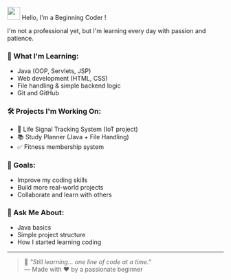 <img src="https://media.giphy.com/media/hvRJCLFzcasrR4ia7z/giphy.gif" width="30"/> Hello, I'm a Beginning Coder !

I'm not a professional yet, but I'm learning every day with passion and patience.

### 🌱 What I'm Learning:
- Java (OOP, Servlets, JSP)
- Web development (HTML, CSS)
- File handling & simple backend logic
- Git and GitHub

### 🛠️ Projects I'm Working On:
- 💪 Life Signal Tracking System (IoT project)
- 📚 Study Planner (Java + File Handling)
- ✅ Fitness membership system 

### 🚀 Goals:
- Improve my coding skills
- Build more real-world projects
- Collaborate and learn with others

### 💬 Ask Me About:
- Java basics
- Simple project structure
- How I started learning coding

---

> 📌 _"Still learning... one line of code at a time."_  
> — Made with ❤️ by a passionate beginner

